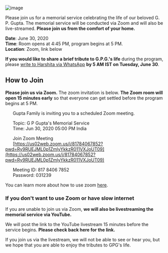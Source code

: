 ![image](https://user-images.githubusercontent.com/67522996/85933558-56e2af80-b8a6-11ea-983d-1563431ca8eb.png)

Please join us for a memorial service celebrating the life of our beloved G. P. Gupta. The memorial service will be conducted via Zoom and will also be live-streamed. **Please join us from the comfort of your home.**

**Date**: June 30, 2020  
**Time**: Room opens at 4:45 PM, program begins at 5 PM.  
**Location**: Zoom, link below  

**If you would like to share a brief tribute to G.P.G.'s life** during the program, please [write to Harshita via WhatsApp](https://wa.me/14086806572?text=Hi+Harshita%2C+I+would+like+to+speak+at+G.P.G.%27s+memorial+service.) **by 5 AM IST on Tuesday, June 30**. 

## How to Join

**Please join us via Zoom.** The zoom invitation is below. **The Zoom room will open 15 minutes early** so that everyone can get settled before the program begins at 5 PM. 

&nbsp;&nbsp;&nbsp;&nbsp;&nbsp;&nbsp;Gupta Family is inviting you to a scheduled Zoom meeting.

&nbsp;&nbsp;&nbsp;&nbsp;&nbsp;&nbsp;Topic: G P Gupta's Memorial Service  
&nbsp;&nbsp;&nbsp;&nbsp;&nbsp;&nbsp;Time: Jun 30, 2020 05:00 PM India  

&nbsp;&nbsp;&nbsp;&nbsp;&nbsp;&nbsp;Join Zoom Meeting  
&nbsp;&nbsp;&nbsp;&nbsp;&nbsp;&nbsp;[https://us02web.zoom.us/j/81784067852?pwd=Ry9RUEJML0p1ZmlyYkkzR011VXJoUT09](https://us02web.zoom.us/j/81784067852?pwd=Ry9RUEJML0p1ZmlyYkkzR011VXJoUT09)  

&nbsp;&nbsp;&nbsp;&nbsp;&nbsp;&nbsp;Meeting ID: 817 8406 7852  
&nbsp;&nbsp;&nbsp;&nbsp;&nbsp;&nbsp;Password: 031239  

You can learn more about how to use zoom [here](./zoom.html).

### If you don't want to use Zoom or have slow internet

If you are unable to join us via Zoom, **we will also be livestreaming the memorial service via YouTube.**  

We will post the link to the YouTube livestream 15 minutes before the service begins. **Please check back here for the link.**

If you join us via the livestream, we will not be able to see or hear you, but we hope that you are able to enjoy the tributes to GPG's life. 
